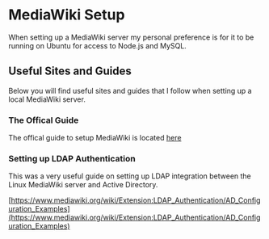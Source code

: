 # MediaWiki Setup
When setting up a MediaWiki server my personal preference is for it to be running on Ubuntu for access to Node.js and MySQL.

## Useful Sites and Guides
Below you will find useful sites and guides that I follow when setting up a local MediaWiki server.
### The Offical Guide
The offical guide to setup MediaWiki is located [here](https://www.mediawiki.org/wiki/Manual:Installing_MediaWiki)

### Setting up LDAP Authentication
This was a very useful guide on setting up LDAP integration between the Linux MediaWiki server and Active Directory.

[https://www.mediawiki.org/wiki/Extension:LDAP_Authentication/AD_Configuration_Examples](https://www.mediawiki.org/wiki/Extension:LDAP_Authentication/AD_Configuration_Examples)


